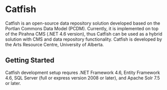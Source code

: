 # Catfish
Catfish is an open-source data repository solution developed based on the Portlan Commons Data Model (PCDM). Currently, it is implemented on top of the Pirahna CMS (.NET 4.6 version), thus Catfish can be used as a hybrid solution with CMS and data repository functionality. Catfish is developed by the Arts Resource Centre, University of Alberta.

## Getting Started
Catfish development setup requres .NET Framework 4.6, Entity Framework 4.6, SQL Server (full or express version 2008 or later), and Apache Solr 7.5 or later.

